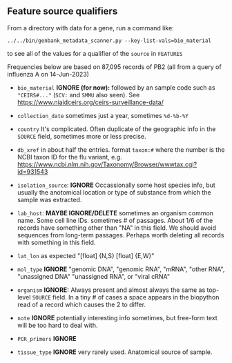 ## Feature source qualifiers
From a directory with data for a gene, run a command like:

    ../../bin/genbank_metadata_scanner.py --key-list-vals=bio_material

to see all of the values for a qualifier of the `source` in `FEATURES`

Frequencies below are based on 87,095 records of PB2 (all from a query of influenza A on 14-Jun-2023)

  * `bio_material` **IGNORE (for now):** followed by an sample code such as `"CEIRS#..."`  (`SCV:` and `SMMU` also seen). See https://www.niaidceirs.org/ceirs-surveillance-data/ 

  * `collection_date` sometimes just a year, sometimes `%d-%b-%Y`

  * `country` It's complicated. Often duplicate of the geographic info in the `SOURCE` field, sometimes more or less precise.

  * `db_xref` in about half the entries. format `taxon:#` where the number is the NCBI taxon ID for the flu variant, e.g. https://www.ncbi.nlm.nih.gov/Taxonomy/Browser/wwwtax.cgi?id=931543

  * `isolation_source`: **IGNORE** Occassionally some host species info, but usually the anotomical location or type of substance from which the sample was extracted.

  * `lab_host`: **MAYBE IGNORE/DELETE** sometimes an organism common name. Some cell line IDs. sometimes # of passages. About 1/6 of the records have something other than "NA" in this field. We should avoid sequences from long-term passages. Perhaps worth deleting all records with something in this field.

  * `lat_lon` as expected "[float] {N,S} [float] {E,W}"

  * `mol_type` **IGNORE** "genomic DNA", "genomic RNA", "mRNA", "other RNA", "unassigned DNA" "unassigned RNA", or "viral cRNA"

  * `organism` **IGNORE:** Always present and almost always the same as top-level `SOURCE` field. In a tiny # of cases a space appears in the biopython read of a record which causes the 2 to differ.
  
  * `note` **IGNORE** potentially interesting info sometimes, but free-form text will be too hard to deal with.

  * `PCR_primers` **IGNORE**

  * `tissue_type` **IGNORE** very rarely used. Anatomical source of sample.
